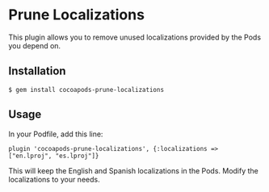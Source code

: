 # Prune Localizations

This plugin allows you to remove unused localizations provided by the Pods you depend on.

## Installation

    $ gem install cocoapods-prune-localizations

## Usage

In your Podfile, add this line:

    plugin 'cocoapods-prune-localizations', {:localizations => ["en.lproj", "es.lproj"]}

This will keep the English and Spanish localizations in the Pods. Modify the localizations to your needs.
